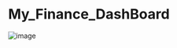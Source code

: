 # My_Finance_DashBoard
![image](https://user-images.githubusercontent.com/50286947/189856603-0d2b4ab0-2491-452d-8ea6-dbeaa6fe47ca.png)
